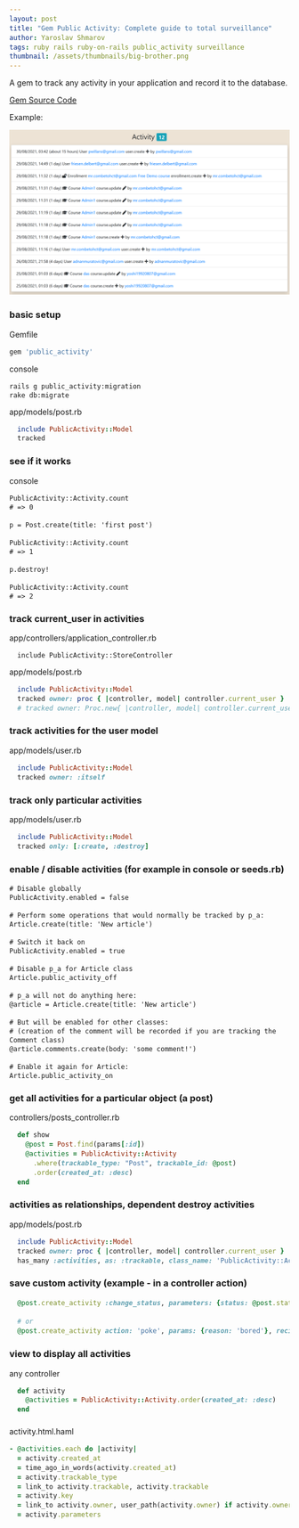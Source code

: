 ```yaml
---
layout: post
title: "Gem Public Activity: Complete guide to total surveillance"
author: Yaroslav Shmarov
tags: ruby rails ruby-on-rails public_activity surveillance
thumbnail: /assets/thumbnails/big-brother.png
---
```


A gem to track any activity in your application and record it to the database.

[Gem Source Code](https://github.com/chaps-io/public_activity)

Example:

![public activity list of activities](/assets/images/activity-list.png)

### basic setup

Gemfile

```ruby
gem 'public_activity'
```

console

```
rails g public_activity:migration
rake db:migrate
```

app/models/post.rb

```ruby
  include PublicActivity::Model
  tracked
```

### see if it works

console

```
PublicActivity::Activity.count
# => 0

p = Post.create(title: 'first post')

PublicActivity::Activity.count
# => 1

p.destroy!

PublicActivity::Activity.count
# => 2
```

### track current_user in activities

app/controllers/application_controller.rb

```
  include PublicActivity::StoreController 
```

app/models/post.rb

```ruby
  include PublicActivity::Model
  tracked owner: proc { |controller, model| controller.current_user }
  # tracked owner: Proc.new{ |controller, model| controller.current_user }
```

### track activities for the user model

app/models/user.rb
```ruby
  include PublicActivity::Model
  tracked owner: :itself
```


### track only particular activities

app/models/user.rb
```ruby
  include PublicActivity::Model
  tracked only: [:create, :destroy]
```

### enable / disable activities (for example in console or seeds.rb)

```
# Disable globally
PublicActivity.enabled = false

# Perform some operations that would normally be tracked by p_a:
Article.create(title: 'New article')

# Switch it back on
PublicActivity.enabled = true

# Disable p_a for Article class
Article.public_activity_off

# p_a will not do anything here:
@article = Article.create(title: 'New article')

# But will be enabled for other classes:
# (creation of the comment will be recorded if you are tracking the Comment class)
@article.comments.create(body: 'some comment!') 

# Enable it again for Article:
Article.public_activity_on
```

### get all activities for a particular object (a post)

controllers/posts_controller.rb
```ruby
  def show
    @post = Post.find(params[:id])
    @activities = PublicActivity::Activity
      .where(trackable_type: "Post", trackable_id: @post)
      .order(created_at: :desc)
  end
```

### activities as relationships, dependent destroy activities

app/models/post.rb

```ruby
  include PublicActivity::Model
  tracked owner: proc { |controller, model| controller.current_user }
  has_many :activities, as: :trackable, class_name: 'PublicActivity::Activity', dependent: :destroy
```

### save custom activity (example - in a controller action)

```ruby
  @post.create_activity :change_status, parameters: {status: @post.status}

  # or
  @post.create_activity action: 'poke', params: {reason: 'bored'}, recipient: @friend, owner: @user
```

### view to display all activities

any controller
```ruby
  def activity
    @activities = PublicActivity::Activity.order(created_at: :desc)
  end
```

###

activity.html.haml
```ruby
- @activities.each do |activity|
  = activity.created_at
  = time_ago_in_words(activity.created_at)
  = activity.trackable_type
  = link_to activity.trackable, activity.trackable
  = activity.key
  = link_to activity.owner, user_path(activity.owner) if activity.owner.present?
  = activity.parameters
```
